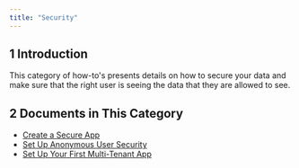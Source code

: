 ```yaml
---
title: "Security"
---
```


## 1 Introduction

This category of how-to's presents details on how to secure your data and make sure that the right user is seeing the data that they are allowed to see.

## 2 Documents in This Category

* [Create a Secure App](create-a-secure-app)
* [Set Up Anonymous User Security](set-up-anonymous-user-security)
* [Set Up Your First Multi-Tenant App](set-up-your-first-multi-tenant-app)
